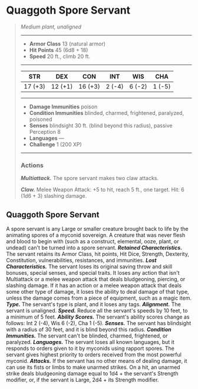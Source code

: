 # Quaggoth Spore Servant
>*Medium plant, unaligned*
>___
>- **Armor Class** 13 (natural armor)
>- **Hit Points** 45 (6d8 + 18)
>- **Speed** 20 ft., climb 20 ft.
>___
>|STR|DEX|CON|INT|WIS|CHA|
>|:---:|:---:|:---:|:---:|:---:|:---:|
>|17 (+3)|12 (+1)|16 (+3)|2 (-4)|6 (-2)|1 (-5)|
>___
>- **Damage Immunities** poison
>- **Condition Immunities** blinded, charmed, frightened, paralyzed, poisoned
>- **Senses** blindsight 30 ft. (blind beyond this radius), passive Perception 8
>- **Languages** —
>- **Challenge** 1 (200 XP)
>___
>### Actions
>***Multiattack.*** The spore servant makes two claw attacks.  
>
>***Claw.*** Melee Weapon Attack: +5 to hit, reach 5 ft., one target. Hit: 6 (1d6 + 3) slashing damage.
## Quaggoth Spore Servant
A spore servant is any Large or smaller creature brought back to life by the animating spores of a myconid sovereign. A creature that was never flesh and blood to begin with (such as a construct, elemental, ooze, plant, or undead) can't be turned into a spore servant.
***Retained Characteristics.*** The servant retains its Armor Class, hit points, Hit Dice, Strength, Dexterity, Constitution, vulnerabilities, resistances, and immunities.
***Lost Characteristics.*** The servant loses its original saving throw and skill bonuses, special senses, and special traits. It loses any action that isn't Multiattack or a melee weapon attack that deals bludgeoning, piercing, or slashing damage. If it has an action or a melee weapon attack that deals some other type of damage, it loses the ability to deal damage of that type, unless the damage comes from a piece of equipment, such as a magic item.
***Type.*** The servant's type is plant, and it loses any tags.
***Alignment.*** The servant is unaligned.
***Speed.*** Reduce all the servant's speeds by 10 feet, to a minimum of 5 feet.
***Ability Scores.*** The servant's ability scores change as follows: Int 2 (-4), Wis 6 (-2), Cha 1 (-5).
***Senses.*** The servant has blindsight with a radius of 30 feet, and it is blind beyond this radius.
***Condition Immunities.*** The servant can't be blinded, charmed, frightened, or paralyzed.
***Languages.*** The servant loses all known languages, but it responds to orders given to it by myconids using rapport spores. The servant gives highest priority to orders received from the most powerful myconid.
***Attacks.*** If the servant has no other means of dealing damage, it can use its fists or limbs to make unarmed strikes. On a hit, an unarmed strike deals bludgeoning damage equal to 1d4 + the servant's Strength modifier, or, if the servant is Large, 2d4 + its Strength modifier.